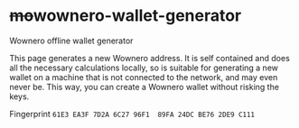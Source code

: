 # ~~mo~~wownero-wallet-generator
Wownero offline wallet generator

This page generates a new Wownero address. It is self contained and does all the necessary calculations locally, so is suitable for generating a new wallet on a machine that is not connected to the network, and may even never be. This way, you can create a Wownero wallet without risking the keys. 

Fingerprint
`61E3 EA3F 7D2A 6C27 96F1  89FA 24DC BE76 2DE9 C111`
